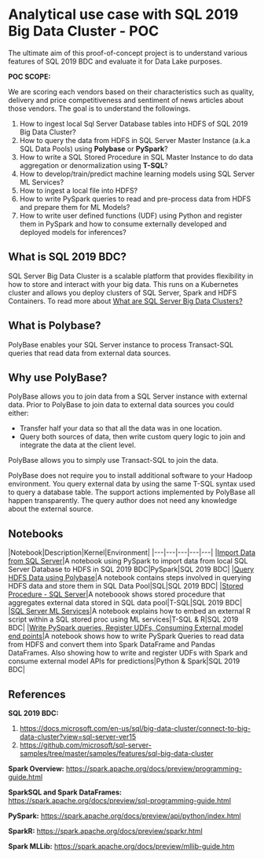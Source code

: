 # Analytical use case with SQL 2019 Big Data Cluster - POC 

The ultimate aim of this proof-of-concept project is to understand various features of SQL 2019 BDC and evaluate it for Data Lake purposes. 

**POC SCOPE:**

We are scoring each vendors based on their characteristics such as quality, delivery and price competitiveness and sentiment of news articles about those vendors.
The goal is to understand the followings. 
  

1. How to ingest local Sql Server Database tables into HDFS of SQL 2019 Big Data Cluster? 
2. How to query the data from HDFS in SQL Server Master Instance (a.k.a SQL Data Pools) using **Polybase** or **PySpark**?
3. How to write a SQL Stored Procedure in SQL Master Instance to do data aggregation or denormalization using **T-SQL**?
4. How to develop/train/predict machine learning models using SQL Server ML Services? 
5. How to ingest a local file into HDFS? 
6. How to write PySpark queries to read and pre-process data from HDFS and prepare them for ML Models?
7. How to write user defined functions (UDF) using Python and register them in PySpark and how to consume externally developed and deployed models for inferences?

## What is SQL 2019 BDC?

SQL Server Big Data Cluster is a scalable platform that provides flexibility in how to store and interact with your big data. This runs on a Kubernetes cluster and allows you deploy clusters of SQL Server, Spark and HDFS Containers. To read more about [What are SQL Server Big Data Clusters?](https://docs.microsoft.com/en-us/sql/big-data-cluster/big-data-cluster-overview?view=sql-server-ver15)


## What is Polybase?

PolyBase enables your SQL Server instance to process Transact-SQL queries that read data from external data sources.

## Why use PolyBase?

PolyBase allows you to join data from a SQL Server instance with external data. Prior to PolyBase to join data to external data sources you could either:

- Transfer half your data so that all the data was in one location. 
- Query both sources of data, then write custom query logic to join and integrate the data at the client level.

PolyBase allows you to simply use Transact-SQL to join the data.

PolyBase does not require you to install additional software to your Hadoop environment. You query external data by using the same T-SQL syntax used to query a database table. The support actions implemented by PolyBase all happen transparently. The query author does not need any knowledge about the external source.

## Notebooks

|Notebook|Description|Kernel|Environment|
|---|---|---|---|---|
|[Import Data from SQL Server](step1_poc_sqltables_to_hdfs_pyspark.ipynb)|A notebook using PySpark to import data from local SQL Server Database to HDFS in SQL 2019 BDC|PySpark|SQL 2019 BDC|
|[Query HDFS Data using Polybase](step2_poc_query-hdfs-data-sqlserver-using-polybase.ipynb)|A notebook contains steps involved in querying HDFS data and store them in SQL Data Pool|SQL|SQL 2019 BDC|
|[Stored Procedure - SQL Server]()|A noteboook shows stored procedure that aggregates external data stored in SQL data pool|T-SQL|SQL 2019 BDC|
|[SQL Server ML Services](step4_poc_ml_wt_r_sql2019.ipynb)|A notebook explains how to embed an external R script within a SQL stored proc using ML services|T-SQL & R|SQL 2019 BDC|
|[Write PySpark queries, Register UDFs, Consuming External model end points](step5_poc_ml_wt_r_sql2019.ipynb)|A notebook shows how to write PySpark Queries to read data from HDFS and convert them into Spark DataFrame and Pandas DataFrames. Also showing how to write and register UDFs with Spark and consume external model APIs for predictions|Python & Spark|SQL 2019 BDC|

## References

**SQL 2019 BDC:**
1. https://docs.microsoft.com/en-us/sql/big-data-cluster/connect-to-big-data-cluster?view=sql-server-ver15
2. https://github.com/microsoft/sql-server-samples/tree/master/samples/features/sql-big-data-cluster

**Spark Overview:** https://spark.apache.org/docs/preview/programming-guide.html

**SparkSQL and Spark DataFrames:** https://spark.apache.org/docs/preview/sql-programming-guide.html

**PySpark:** https://spark.apache.org/docs/preview/api/python/index.html

**SparkR:** https://spark.apache.org/docs/preview/sparkr.html

**Spark MLLib:** https://spark.apache.org/docs/preview/mllib-guide.htm

